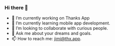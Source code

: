 ### Hi there 👋

<!--
**vbylen/vbylen** is a ✨ _special_ ✨ repository because its `README.md` (this file) appears on your GitHub profile.

Here are some ideas to get you started:
-->

- 🔭 I’m currently working on Thanks App
- 🌱 I’m currently learning mobile app development.
- 👯 I’m looking to collaborate with curious people.
- 💬 Ask me about your dreams and goals.
- 📫 How to reach me: jimi@thx.app.


